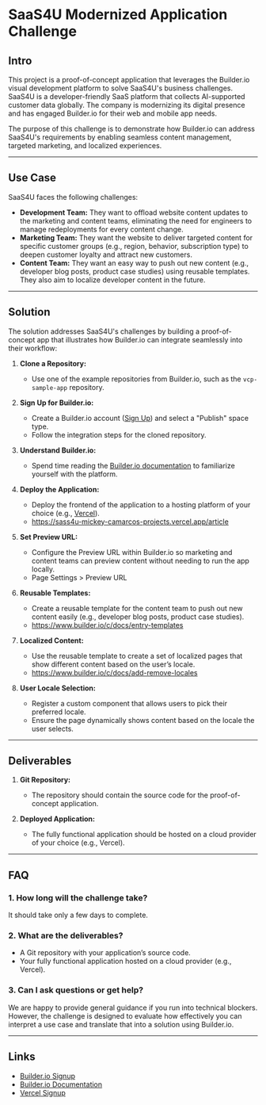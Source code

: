 # SaaS4U Modernized Application Challenge

## Intro

This project is a proof-of-concept application that leverages the Builder.io visual development platform to solve SaaS4U's business challenges. SaaS4U is a developer-friendly SaaS platform that collects AI-supported customer data globally. The company is modernizing its digital presence and has engaged Builder.io for their web and mobile app needs.

The purpose of this challenge is to demonstrate how Builder.io can address SaaS4U's requirements by enabling seamless content management, targeted marketing, and localized experiences.

---

## Use Case

SaaS4U faces the following challenges:

- **Development Team:** They want to offload website content updates to the marketing and content teams, eliminating the need for engineers to manage redeployments for every content change.
- **Marketing Team:** They want the website to deliver targeted content for specific customer groups (e.g., region, behavior, subscription type) to deepen customer loyalty and attract new customers.
- **Content Team:** They want an easy way to push out new content (e.g., developer blog posts, product case studies) using reusable templates. They also aim to localize developer content in the future.

---

## Solution

The solution addresses SaaS4U's challenges by building a proof-of-concept app that illustrates how Builder.io can integrate seamlessly into their workflow:

1. **Clone a Repository:**
   - Use one of the example repositories from Builder.io, such as the `vcp-sample-app` repository.

2. **Sign Up for Builder.io:**
   - Create a Builder.io account ([Sign Up](https://builder.io/signup)) and select a "Publish" space type.
   - Follow the integration steps for the cloned repository.

3. **Understand Builder.io:**
   - Spend time reading the [Builder.io documentation](https://builder.io/docs/) to familiarize yourself with the platform.

4. **Deploy the Application:**
   - Deploy the frontend of the application to a hosting platform of your choice (e.g., [Vercel](https://vercel.com/signup)).
   - https://sass4u-mickey-camarcos-projects.vercel.app/article

5. **Set Preview URL:**
   - Configure the Preview URL within Builder.io so marketing and content teams can preview content without needing to run the app locally.
   - Page Settings > Preview URL

6. **Reusable Templates:**
   - Create a reusable template for the content team to push out new content easily (e.g., developer blog posts, product case studies).
   - https://www.builder.io/c/docs/entry-templates

7. **Localized Content:**
   - Use the reusable template to create a set of localized pages that show different content based on the user’s locale.
   - https://www.builder.io/c/docs/add-remove-locales
  

8. **User Locale Selection:**
   - Register a custom component that allows users to pick their preferred locale.
   - Ensure the page dynamically shows content based on the locale the user selects.

---

## Deliverables

1. **Git Repository:**
   - The repository should contain the source code for the proof-of-concept application.

2. **Deployed Application:**
   - The fully functional application should be hosted on a cloud provider of your choice (e.g., Vercel).

---

## FAQ

### 1. How long will the challenge take?
It should take only a few days to complete.

### 2. What are the deliverables?
- A Git repository with your application’s source code.
- Your fully functional application hosted on a cloud provider (e.g., Vercel).

### 3. Can I ask questions or get help?
We are happy to provide general guidance if you run into technical blockers. However, the challenge is designed to evaluate how effectively you can interpret a use case and translate that into a solution using Builder.io.

--- 

## Links

- [Builder.io Signup](https://builder.io/signup)
- [Builder.io Documentation](https://builder.io/docs)
- [Vercel Signup](https://vercel.com/signup)